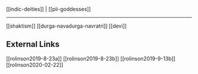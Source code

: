 [[indic-deities]] | [[pii-goddesses]]

---

[[shaktism]]
[[durga-navadurga-navratri]]
[[devi]]



## External Links
[[rolinson2019-8-23a]]
[[rolinson2019-8-23b]]
[[rolinson2019-9-13b]]
[[rolinson2020-02-22]]